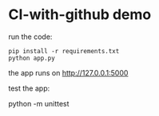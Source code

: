 # CI-with-github demo 

run the code:

    pip install -r requirements.txt
    python app.py


the app runs on http://127.0.0.1:5000

test the app:

python -m unittest 
